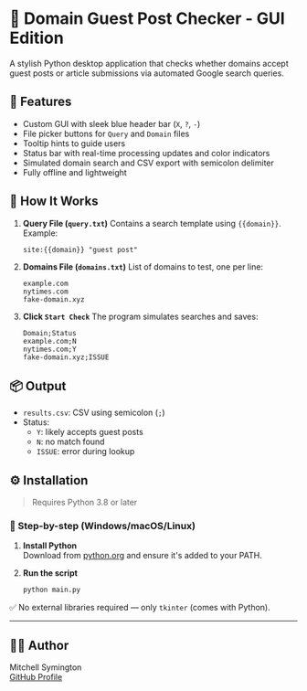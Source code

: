 # 🧪 Domain Guest Post Checker - GUI Edition

A stylish Python desktop application that checks whether domains accept guest posts or article submissions via automated Google search queries.

## 🚀 Features

- Custom GUI with sleek blue header bar (`X`, `?`, `-`)
- File picker buttons for `Query` and `Domain` files
- Tooltip hints to guide users
- Status bar with real-time processing updates and color indicators
- Simulated domain search and CSV export with semicolon delimiter
- Fully offline and lightweight

## 📁 How It Works

1. **Query File (`query.txt`)**
   Contains a search template using `{{domain}}`.  
   Example:
   ```
   site:{{domain}} "guest post"
   ```

2. **Domains File (`domains.txt`)**
   List of domains to test, one per line:
   ```
   example.com
   nytimes.com
   fake-domain.xyz
   ```

3. **Click `Start Check`**
   The program simulates searches and saves:
   ```
   Domain;Status
   example.com;N
   nytimes.com;Y
   fake-domain.xyz;ISSUE
   ```

## 📦 Output

- `results.csv`: CSV using semicolon (`;`)
- Status:
  - `Y`: likely accepts guest posts
  - `N`: no match found
  - `ISSUE`: error during lookup

## ⚙️ Installation

> Requires Python 3.8 or later

### 📌 Step-by-step (Windows/macOS/Linux)

1. **Install Python**  
   Download from [python.org](https://www.python.org/downloads/) and ensure it's added to your PATH.

2. **Run the script**
   ```bash
   python main.py
   ```

✅ No external libraries required — only `tkinter` (comes with Python).

---

## 👨‍💻 Author

Mitchell Symington  
[GitHub Profile](https://github.com/MitchellSymington)
